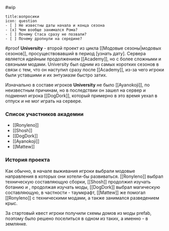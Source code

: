 #wip
```ad-note
title:вопросики
icon: question
- [ ] Не известны даты начала и конца сезона
- [x] Чем вообще занимался Рома? 
- [ ] Почему Стаса сразу не позвали?
- [ ] Почему дропнули на середине?
```
#proof
**University**  - второй проект из цикла [[Модовые сезоны|модовых сезонов]], просуществовавший в период [узнать дату]. Сервера является идейным продолжением [[Academy]], но с более сложными и связными модами. University был одним из самых коротких сезонов в связи с тем, что он наступил сразу после [[Academy]], из-за чего игроки были уставшими и их энтузиазм быстро затих.


Изначально в составе игроков **University** не было [[Ayanokoji]], по неизвестным причинам, но в последствии он зашел на сервер и подменил игрока [[DogDork]], который примерно в это время уехал в отпуск и не мог играть на сервере.

### Список участников академии
- [[Ronyleno]]
- [[Shosh]]
- [[DogDork]]
- [[Ayanokoji]]
- [[Mattew]]

### История проекта
Как обычно, в начале выживания игроки выбрали модовые направления в которых они хотели-бы развиваться. [[Ronyleno]] выбрал техническую составляющую сборки, [[Shosh]] продолжил изучать ботанию и , продолжая изучать моды, [[DogDork]] выбрал магическую составляющую, в частности - таумкрафт, [[Mattew]] же помогал [[Ronyleno]] с техническими модами, а также занимался разведением крыс.

За стартовый квест игроки получили схемы домов из моды prefab, поэтому было решено поселиться в одном из таких, а именно - в землянке.





